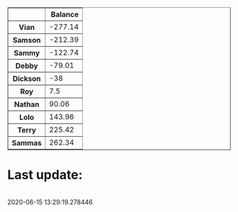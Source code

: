 <table border="1" class="dataframe">
  <thead>
    <tr style="text-align: right;">
      <th></th>
      <th>Balance</th>
    </tr>
  </thead>
  <tbody>
    <tr>
      <th>Vian</th>
      <td>-277.14</td>
    </tr>
    <tr>
      <th>Samson</th>
      <td>-212.39</td>
    </tr>
    <tr>
      <th>Sammy</th>
      <td>-122.74</td>
    </tr>
    <tr>
      <th>Debby</th>
      <td>-79.01</td>
    </tr>
    <tr>
      <th>Dickson</th>
      <td>-38</td>
    </tr>
    <tr>
      <th>Roy</th>
      <td>7.5</td>
    </tr>
    <tr>
      <th>Nathan</th>
      <td>90.06</td>
    </tr>
    <tr>
      <th>Lolo</th>
      <td>143.96</td>
    </tr>
    <tr>
      <th>Terry</th>
      <td>225.42</td>
    </tr>
    <tr>
      <th>Sammas</th>
      <td>262.34</td>
    </tr>
  </tbody>
</table><H1>Last update:</h1><br>2020-06-15 13:29:19.278446